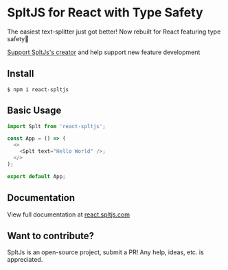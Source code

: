 # SpltJS for React with Type Safety

<p>The easiest text-splitter just got better! Now rebuilt for React featuring type safety🎉</p>
<p><a href="https://www.buymeacoffee.com/loganliffick">Support SpltJs's creator</a> and help support new feature development</p>

## Install

```
$ npm i react-spltjs
```

## Basic Usage

```js
import Splt from 'react-spltjs';

const App = () => (
  <>
    <Splt text="Hello World" />;
  </>
);

export default App;
```

## Documentation

<p>View full documentation at <a href="https://www.react.spltjs.com">react.spltjs.com</a></p>

## Want to contribute?

<p>SpltJs is an open-source project, submit a PR! Any help, ideas, etc. is appreciated.</p>
